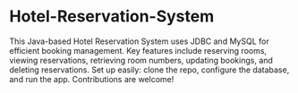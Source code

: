 # Hotel-Reservation-System
This Java-based Hotel Reservation System uses JDBC and MySQL for efficient booking management. Key features include reserving rooms, viewing reservations, retrieving room numbers, updating bookings, and deleting reservations. Set up easily: clone the repo, configure the database, and run the app. Contributions are welcome!
